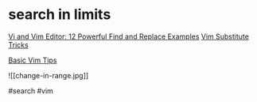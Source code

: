 # search in limits
[Vi and Vim Editor: 12 Powerful Find and Replace Examples](https://www.thegeekstuff.com/2009/04/vi-vim-editor-search-and-replace-examples/)
[Vim Substitute Tricks](https://nikodoko.com/posts/vim-substitute-tricks/)

[Basic Vim Tips](https://bencrowder.net/files/vim-fu/)

![[change-in-range.jpg]]


#search #vim 